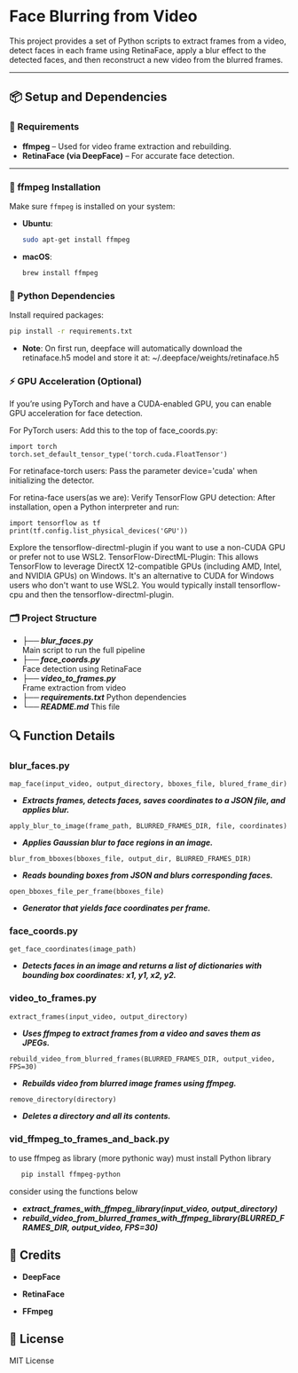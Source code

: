 # Face Blurring from Video

This project provides a set of Python scripts to extract frames from a video, detect faces in each frame using RetinaFace, apply a blur effect to the detected faces, and then reconstruct a new video from the blurred frames.

---

## 📦 Setup and Dependencies

### 🧰 Requirements

- **ffmpeg** – Used for video frame extraction and rebuilding.
- **RetinaFace (via DeepFace)** – For accurate face detection.

---

### 🧪 ffmpeg Installation

Make sure `ffmpeg` is installed on your system:

- **Ubuntu**:
  ```bash
  sudo apt-get install ffmpeg
  ```

- **macOS**:
   ```bash
   brew install ffmpeg
   ```

### 🐍 Python Dependencies

Install required packages:

   ```bash
   pip install -r requirements.txt
   ```

- **Note**: 
   On first run, deepface will automatically download the retinaface.h5 model and store it at:
   ~/.deepface/weights/retinaface.h5


### ⚡️ GPU Acceleration (Optional)

If you’re using PyTorch and have a CUDA-enabled GPU, you can enable GPU acceleration for face detection.

For PyTorch users:
Add this to the top of face_coords.py:
   ```python: 
   import torch
   torch.set_default_tensor_type('torch.cuda.FloatTensor')
   ```

For retinaface-torch users:
Pass the parameter device='cuda' when initializing the detector.

For retina-face users(as we are):
Verify TensorFlow GPU detection:
After installation, open a Python interpreter and run:
   ```python:
   import tensorflow as tf
   print(tf.config.list_physical_devices('GPU'))
   ```
Explore the tensorflow-directml-plugin if you want to use a non-CUDA GPU or prefer not to use WSL2.
TensorFlow-DirectML-Plugin: This allows TensorFlow to leverage DirectX 12-compatible GPUs (including AMD, Intel, and NVIDIA GPUs) on Windows. It's an alternative to CUDA for Windows users who don't want to use WSL2. You would typically install tensorflow-cpu and then the tensorflow-directml-plugin.

### 🗂 Project Structure
- ***├── blur_faces.py***           
Main script to run the full pipeline
- ***├── face_coords.py***          
Face detection using RetinaFace
- ***├── video_to_frames.py***      
Frame extraction from video
- ***├── requirements.txt***
Python dependencies
- ***└── README.md***
This file

## 🔍 Function Details

### blur_faces.py

`map_face(input_video, output_directory, bboxes_file, blured_frame_dir)`
- ***Extracts frames, detects faces, saves coordinates to a JSON file, and applies blur.***

`apply_blur_to_image(frame_path, BLURRED_FRAMES_DIR, file, coordinates)`
- ***Applies Gaussian blur to face regions in an image.***

`blur_from_bboxes(bboxes_file, output_dir, BLURRED_FRAMES_DIR)`
- ***Reads bounding boxes from JSON and blurs corresponding faces.***

`open_bboxes_file_per_frame(bboxes_file)`
- ***Generator that yields face coordinates per frame.***

### face_coords.py

`get_face_coordinates(image_path)`
- ***Detects faces in an image and returns a list of dictionaries with bounding box coordinates: x1, y1, x2, y2.***

### video_to_frames.py

`extract_frames(input_video, output_directory)`
- ***Uses ffmpeg to extract frames from a video and saves them as JPEGs.***

`rebuild_video_from_blurred_frames(BLURRED_FRAMES_DIR, output_video, FPS=30)`
- ***Rebuilds video from blurred image frames using ffmpeg.***

`remove_directory(directory)`
- ***Deletes a directory and all its contents.***

### vid_ffmpeg_to_frames_and_back.py

to use ffmpeg as library (more pythonic way)
must install Python library

```bash
   pip install ffmpeg-python
   ```

consider using the functions below
- *****extract_frames_with_ffmpeg_library(input_video, output_directory)*****
- *****rebuild_video_from_blurred_frames_with_ffmpeg_library(BLURRED_FRAMES_DIR, output_video, FPS=30)*****



## 🧠 Credits
- **DeepFace**

- **RetinaFace**

- **FFmpeg**


## 📜 License
MIT License